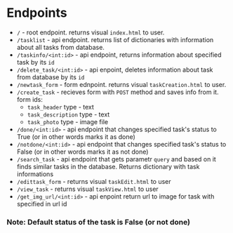 # Endpoints
- `/` - root endpoint. returns visual `index.html` to user.
- `/tasklist` - api endpoint. returns list of dictionaries with information about all tasks from database.
- `/taskinfo/<int:id>` - api endpoint, returns information about specified task by its `id`
- `/delete_task/<int:id>` - api enpoint, deletes information about task from database by its `id`
- `/newtask_form` - form ednpoint. returns visual `taskCreation.html` to user.
- `/create_task` - recieves form with `POST` method and saves info from it. form ids:
  - `task_header` type - text
  - `task_description` type - text
  - `task_photo` type - image file
- `/done/<int:id>` - api endpoint that changes specified task's status to True (or in other words marks it as done)
- `/notdone/<int:id>` - api endpoint that changes specified task's status to False (or in other words marks it as not done)
- `/search_task` - api endpoint that gets parametr `query` and based on it finds similar tasks in the database. Returns dictionary with task informations
- `/edittask_form` - returns visual `taskEdit.html` to user
- `/view_task` - returns visual `taskView.html` to user
- `/get_img_url/<int:id>` - api enpoint return url to image for task with specified in url id
### Note: Default status of the task is False (or not done)
